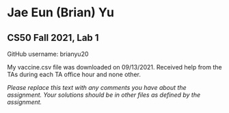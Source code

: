 # Jae Eun (Brian) Yu
## CS50 Fall 2021, Lab 1

GitHub username: brianyu20

My vaccine.csv file was downloaded on 09/13/2021.
Received help from the TAs during each TA office hour and none other.


*Please replace this text with any comments you have about the assignment.  Your solutions should be in other files as defined by the assignment.*
